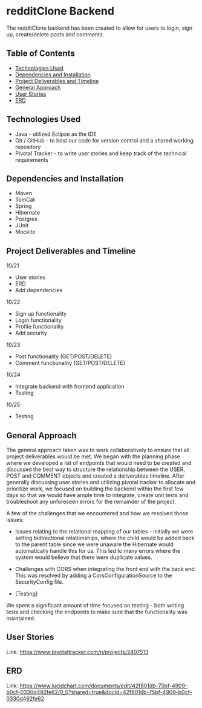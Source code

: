# redditClone Backend

The redditClone backend has been created to allow for users to login, sign up, create/delete posts and comments. 

## Table of Contents
* [Technologies Used](#technologies-used)
* [Dependencies and Installation](#dependencies-and-installation)
* [Project Deliverables and Timeline](#project-deliverables-and-timeline)
* [General Approach](#general-approach)
* [User Stories](#user-stories)
* [ERD](#erd)

## Technologies Used
- Java - utilized Eclipse as the IDE
- Git / GitHub - to host our code for version control and a shared working repository
- Pivotal Tracker - to write user stories and keep track of the technical requirements

## Dependencies and Installation
- Maven
- TomCat
- Spring
- Hibernate
- Postgres
- JUnit
- Mockito

## Project Deliverables and Timeline
10/21
- User stories
- ERD
- Add dependencies

10/22
- Sign up functionality
- Login functionality
- Profile functionality
- Add security

10/23
- Post functionality (GET/POST/DELETE)
- Comment functionality (GET/POST/DELETE)

10/24
- Integrate backend with frontend application
- Testing

10/25
- Testing


## General Approach

The general approach taken was to work collaboratively to ensure that all project deliverables would be met. We began with the planning phase where we developed a list of endpoints that would need to be created and discussed the best way to structure the relationship between the USER, POST and COMMENT objects and created a deliverables timeline. After generally discussing user stories and utilizing pivotal tracker to allocate and prioritize work, we focused on building the backend within the first few days so that we would have ample time to integrate, create unit tests and troubleshoot any unforeseen errors for the remainder of the project.

A few of the challenges that we encountered and how we resolved those issues:

- Issues relating to the relational mapping of our tables - initially we were setting bidirectional relationships, where the child would be added back to the parent table since we were unaware the Hibernate would automatically handle this for us. This led to many errors where the system would believe that there were duplicate values. 

- Challenges with CORS when integrating the front end with the back end. This was resolved by adding a CorsConfigurationSource to the SecurityConfig file.

- [Testing]

We spent a significant amount of time focused on testing - both writing tests and checking the endpoints to make sure that the functionality was maintained.

## User Stories
Link:   https://www.pivotaltracker.com/n/projects/2407513

## ERD
Link:   https://www.lucidchart.com/documents/edit/42f801db-75bf-4909-b0cf-0330d492fe62/0_0?shared=true&docId=42f801db-75bf-4909-b0cf-0330d492fe62


